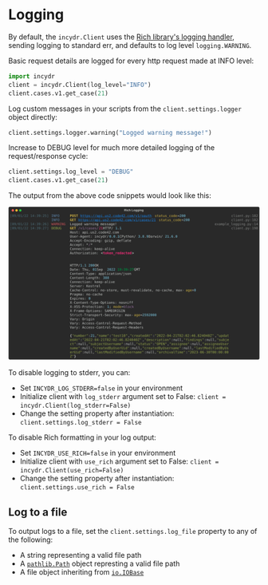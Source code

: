 # Logging

By default, the `incydr.Client` uses the [Rich library's logging handler](https://rich.readthedocs.io/en/stable/logging.html),
sending logging to standard err, and defaults to log level `logging.WARNING`.

Basic request details are logged for every http request made at INFO level:
```python
import incydr
client = incydr.Client(log_level="INFO")
client.cases.v1.get_case(21)
```

Log custom messages in your scripts from the `client.settings.logger` object directly:
```python
client.settings.logger.warning("Logged warning message!")
```

Increase to DEBUG level for much more detailed logging of the request/response cycle:

```python
client.settings.log_level = "DEBUG"
client.cases.v1.get_case(21)
```

The output from the above code snippets would look like this:

![Rich INFO Logging](./rich_logging.svg)


To disable logging to stderr, you can:

- Set `INCYDR_LOG_STDERR=false` in your environment
- Initialize client with `log_stderr` argument set to False: `client = incydr.Client(log_stderr=False)`
- Change the setting property after instantiation: `client.settings.log_stderr = False`

To disable Rich formatting in your log output:

- Set `INCYDR_USE_RICH=false` in your environment
- Initialize client with `use_rich` argument set to False: `client = incydr.Client(use_rich=False)`
- Change the setting property after instantiation: `client.settings.use_rich = False`

## Log to a file

To output logs to a file, set the `client.settings.log_file` property to any of the following:
    
- A string representing a valid file path
- A [`pathlib.Path`](https://docs.python.org/3/library/pathlib.html) object represting a valid file path
- A file object inheriting from [`io.IOBase`](https://docs.python.org/3/library/io.html?highlight=io#io.IOBase)
